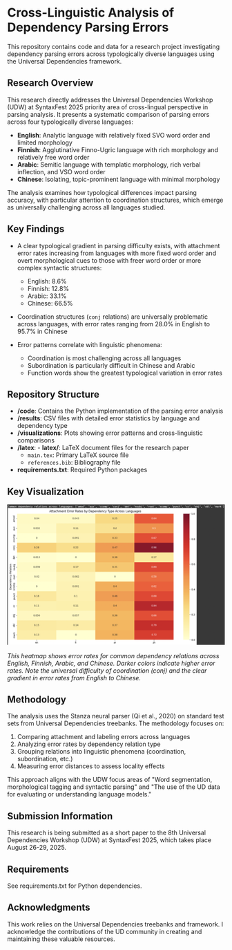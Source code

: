 # Cross-Linguistic Analysis of Dependency Parsing Errors

This repository contains code and data for a research project investigating dependency parsing errors across typologically diverse languages using the Universal Dependencies framework.

## Research Overview

This research directly addresses the Universal Dependencies Workshop (UDW) at SyntaxFest 2025 priority area of cross-lingual perspective in parsing analysis. It presents a systematic comparison of parsing errors across four typologically diverse languages:

- **English**: Analytic language with relatively fixed SVO word order and limited morphology
- **Finnish**: Agglutinative Finno-Ugric language with rich morphology and relatively free word order
- **Arabic**: Semitic language with templatic morphology, rich verbal inflection, and VSO word order
- **Chinese**: Isolating, topic-prominent language with minimal morphology

The analysis examines how typological differences impact parsing accuracy, with particular attention to coordination structures, which emerge as universally challenging across all languages studied.

## Key Findings

- A clear typological gradient in parsing difficulty exists, with attachment error rates increasing from languages with more fixed word order and overt morphological cues to those with freer word order or more complex syntactic structures:
  - English: 8.6%
  - Finnish: 12.8% 
  - Arabic: 33.1%
  - Chinese: 66.5%

- Coordination structures (`conj` relations) are universally problematic across languages, with error rates ranging from 28.0% in English to 95.7% in Chinese

- Error patterns correlate with linguistic phenomena:
  - Coordination is most challenging across all languages
  - Subordination is particularly difficult in Chinese and Arabic
  - Function words show the greatest typological variation in error rates

## Repository Structure

- **/code**: Contains the Python implementation of the parsing error analysis
- **/results**: CSV files with detailed error statistics by language and dependency type
- **/visualizations**: Plots showing error patterns and cross-linguistic comparisons
- **/latex**: - **latex/**: LaTeX document files for the research paper
  - `main.tex`: Primary LaTeX source file
  - `references.bib`: Bibliography file
- **requirements.txt**: Required Python packages

## Key Visualization 

<img src="visualizations/heatmap.png" alt="Attachment Error Rates by Dependency Type Across Languages" width="600"/>

*This heatmap shows error rates for common dependency relations across English, Finnish, Arabic, and Chinese. Darker colors indicate higher error rates. Note the universal difficulty of coordination (conj) and the clear gradient in error rates from English to Chinese.*

## Methodology

The analysis uses the Stanza neural parser (Qi et al., 2020) on standard test sets from Universal Dependencies treebanks. The methodology focuses on:

1. Comparing attachment and labeling errors across languages
2. Analyzing error rates by dependency relation type
3. Grouping relations into linguistic phenomena (coordination, subordination, etc.)
4. Measuring error distances to assess locality effects

This approach aligns with the UDW focus areas of "Word segmentation, morphological tagging and syntactic parsing" and "The use of the UD data for evaluating or understanding language models."

## Submission Information

This research is being submitted as a short paper to the 8th Universal Dependencies Workshop (UDW) at SyntaxFest 2025, which takes place August 26-29, 2025.

## Requirements

See requirements.txt for Python dependencies.

## Acknowledgments

This work relies on the Universal Dependencies treebanks and framework. I acknowledge the contributions of the UD community in creating and maintaining these valuable resources.

